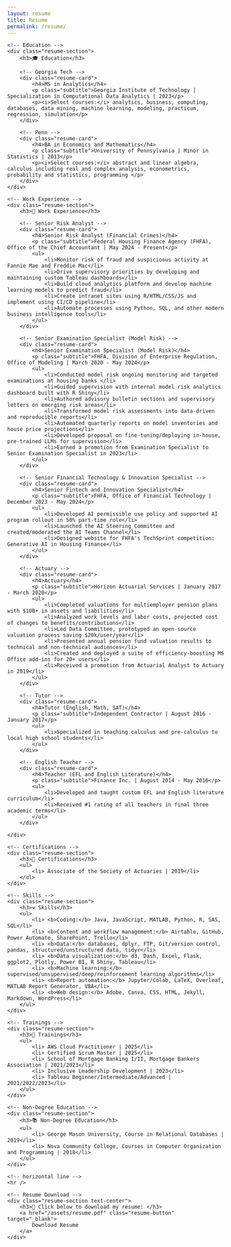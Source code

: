```yaml
---
layout: resume
title: Resume
permalink: /resume/
---
```


<div class="container">
    <!-- ><p class="text-center">Explore my professional background, certifications, and resume.</p> -->
	
	<!-- Education -->
	<div class="resume-section">
        <h3>🎓 Education</h3>
		
		<!-- Georgia Tech -->
        <div class="resume-card">
            <h4>MS in Analytics</h4>
            <p class="subtitle">Georgia Institute of Technology | Specialization in Computational Data Analytics | 2023</p>
            <p><i>Select courses:</i> analytics, business, computing, databases, data mining, machine learning, modeling, practicum, regression, simulation</p>
        </div>
		
		<!-- Penn -->
        <div class="resume-card">
            <h4>BA in Economics and Mathematics</h4>
            <p class="subtitle">University of Pennsylvania | Minor in Statistics | 2013</p>
            <p><i>Select courses:</i> abstract and linear algebra, calculus including real and complex analysis, econometrics, probability and statistics, programming </p>
        </div>
	</div>

    <!-- Work Experience -->
    <div class="resume-section">
        <h3>💼 Work Experience</h3>
		
		<!-- Senior Risk Analyst -->
        <div class="resume-card">
            <h4>Senior Risk Analyst (Financial Crimes)</h4>
            <p class="subtitle">Federal Housing Finance Agency (FHFA), Office of the Chief Accountant | May 2024 - Present</p>
			<ul>
            	<li>Monitor risk of fraud and suspicioous activity at Fannie Mae and Freddie Mac</li>
				<li>Drive supervisory priorities by developing and maintaining custom Tableau dashboards</li>
				<li>Build cloud analytics platform and develop machine learning models to predict fraud</li>
				<li>Create intranet sites using R/HTML/CSS/JS and implement using CI/CD pipeline</li>
				<li>Automate processes using Python, SQL, and other modern business intelligence tools</li>
			</ul>
        </div>

		<!-- Senior Examination Specialist (Model Risk) -->
        <div class="resume-card">
            <h4>Senior Examination Specialist (Model Risk)</h4>
            <p class="subtitle">FHFA, Division of Enterprise Regulation, Office of Modeling | March 2020 - May 2024</p>
            <ul>
				<li>Conducted model risk ongoing monitoring and targeted examinations at housing banks </li>
				<li>Guided supervision with internal model risk analytics dashboard built with R Shiny</li>
				<li>Authored advisory bulletin sections and supervisory letters on emerging risk areas</li>
				<li>Transformed model risk assessments into data-driven and reproducible reports</li>
				<li>Automated quarterly reports on model inventories and house price projections</li>
				<li>Developed proposal on fine-tuning/deploying in-house, pre-trained LLMs for supervision</li>
				<li>Earned a promotion from Examination Specialist to Senior Examination Specialist in 2023</li>
			</ul>
        </div>
		
		<!-- Senior Financial Technology & Innovation Specialist -->
        <div class="resume-card">
            <h4>Senior Fintech and Innovation Specialist</h4>
            <p class="subtitle">FHFA, Office of Financial Technology | December 2023 - May 2024</p>
            <ul>
				<li>Developed AI permissible use policy and supported AI program rollout in 50% part-time role</li>
				<li>Launched the AI Steering Committee and created/moderated the AI Teams Channel</li>
				<li>Designed website for FHFA's TechSprint competition: Generative AI in Housing Finance</li>
        	</ul>
		</div>
		
		<!-- Actuary -->
        <div class="resume-card">
            <h4>Actuary</h4>
            <p class="subtitle">Horizon Actuarial Services | January 2017 - March 2020</p>
            <ul>
				<li>Completed valuations for multiemployer pension plans with $10B+ in assets and liabilities</li>
				<li>Analyzed work levels and labor costs, projected cost of changes to benefits/contributions</li>
				<li>Led Data Committee, prototyped an open-source valuation process saving $20k/user/year</li>
				<li>Presented annual pension fund valuation results to technical and non-technical audiences</li>
				<li>Created and deployed a suite of efficiency-boosting MS Office add-ins for 20+ users</li>
				<li>Received a promotion from Actuarial Analyst to Actuary in 2019</li>
			</ul>
        </div>
		
		<!-- Tutor -->
        <div class="resume-card">
            <h4>Tutor (English, Math, SAT)</h4>
            <p class="subtitle">Independent Contractor | August 2016 - January 2017</p>
            <ul>
				<li>Specialized in teaching calculus and pre-calculus to local high school students</li>
			</ul>
		</div>
		
		<!-- English Teacher -->
        <div class="resume-card">
            <h4>Teacher (EFL and English Literature)</h4>
            <p class="subtitle">Finance Inc. | August 2014 - May 2016</p>
            <ul>
				<li>Developed and taught custom EFL and English literature curriculum</li>
				<li>Received #1 rating of all teachers in final three academic terms</li>
			</ul>
		</div>
	
    </div>

    <!-- Certifications -->
    <div class="resume-section">
        <h3>📜 Certifications</h3>
        <ul>
            <li> Associate of the Society of Actuaries | 2019</li>
        </ul>
    </div>
	
    <!-- Skills -->
    <div class="resume-section">
        <h3>⚒️ Skills</h3>
        <ul>
            <li> <b>Coding:</b> Java, JavaScript, MATLAB, Python, R, SAS, SQL</li>
            <li> <b>Content and workflow management:</b> Airtable, GitHub, Power Automate, SharePoint, Trello</li>
			<li> <b>Data:</b> databases, dplyr, FTP, Git/version control, pandas, structured/unstructured data, tidyr</li>
			<li> <b>Data visualization:</b> d3, Dash, Excel, Flask, ggplot2, Plotly, Power BI, R Shiny, Tableau</li>
			<li> <b>Machine learning:</b> supervised/unsupervised/deep/reinforcement learning algorithms</li>
			<li> <b>Report automation:</b> Jupyter/Colab, LaTeX, Overleaf, MATLAB Report Generator, VBA</li>
			<li> <b>Web design:</b> Adobe, Canva, CSS, HTML, Jekyll, Markdown, WordPress</li>
        </ul>
    </div>
	
    <!-- Trainings -->
    <div class="resume-section">
        <h3>📓 Trainings</h3>
        <ul>
			<li> AWS Cloud Practitioner | 2025</li>
            <li> Certified Scrum Master | 2025</li>
			<li> School of Mortgage Banking I/II, Mortgage Bankers Association | 2021/2023</li>
			<li> Inclusive Leadership Development | 2023</li>
			<li> Tableau Beginner/Intermediate/Advanced | 2021/2022/2023</li>
        </ul>
    </div>
	
    <!-- Non-Degree Education -->
    <div class="resume-section">
        <h3>📚 Non-Degree Education</h3>
        <ul>
			<li> George Mason University, Course in Relational Databases | 2019</li>
            <li> Nova Community College, Courses in Computer Organization and Programming | 2018</li>
        </ul>
    </div>
	
	<!-- horizontal line -->
	<hr />

    <!-- Resume Download -->
    <div class="resume-section text-center">
        <h3>📄 Click below to download my resume: </h3>
        <a href="/assets/resume.pdf" class="resume-button" target="_blank">
            Download Resume
        </a>
    </div>
</div>